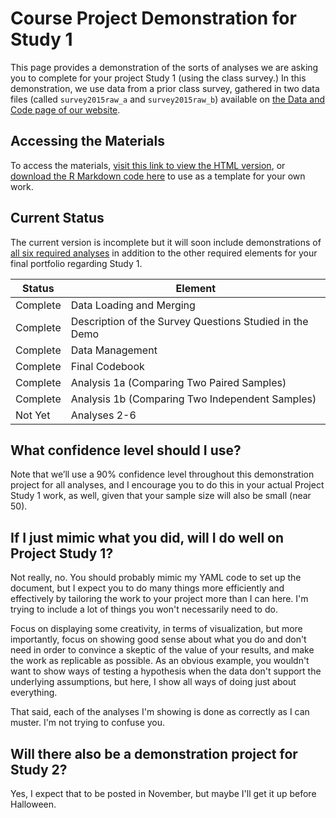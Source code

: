 # Course Project Demonstration for Study 1

This page provides a demonstration of the sorts of analyses we are asking you to complete for your project Study 1 (using the class survey.)  In this demonstration, we use data from a prior class survey, gathered in two data files (called `survey2015raw_a` and `survey2015raw_b`) available on [the Data and Code page of our website](https://github.com/THOMASELOVE/431-2018-data).

## Accessing the Materials

To access the materials, [visit this link to view the HTML version](http://htmlpreview.github.io/?https://github.com/THOMASELOVE/431-2018-project/blob/master/demo_study1/431-project-study1-demonstration.html), or [download the R Markdown code here](https://raw.githubusercontent.com/THOMASELOVE/431-2018-project/master/demo_study1/431-project-study1-demonstration.Rmd) to use as a template for your own work.

## Current Status

The current version is incomplete but it will soon include demonstrations of [all six required analyses](https://thomaselove.github.io/431-2018-project/taskG.html#the-six-required-analyses-for-study-1-1) in addition to the other required elements for your final portfolio regarding Study 1.

Status   | Element 
-------- | --------------------------------------------------------
Complete | Data Loading and Merging
Complete | Description of the Survey Questions Studied in the Demo
Complete | Data Management
Complete | Final Codebook
Complete | Analysis 1a (Comparing Two Paired Samples)
Complete | Analysis 1b (Comparing Two Independent Samples)
Not Yet  | Analyses 2-6

## What confidence level should I use?

Note that we’ll use a 90% confidence level throughout this demonstration project for all analyses, and I encourage you to do this in your actual Project Study 1 work, as well, given that your sample size will also be small (near 50).

## If I just mimic what you did, will I do well on Project Study 1?

Not really, no. You should probably mimic my YAML code to set up the document, but I expect you to do many things more efficiently and effectively by tailoring the work to your project more than I can here. I'm trying to include a lot of things you won't necessarily need to do. 

Focus on displaying some creativity, in terms of visualization, but more importantly, focus on showing good sense about what you do and don't need in order to convince a skeptic of the value of your results, and make the work as replicable as possible. As an obvious example, you wouldn't want to show ways of testing a hypothesis when the data don't support the underlying assumptions, but here, I show all ways of doing just about everything.

That said, each of the analyses I'm showing is done as correctly as I can muster. I'm not trying to confuse you.

## Will there also be a demonstration project for Study 2?

Yes, I expect that to be posted in November, but maybe I'll get it up before Halloween.

